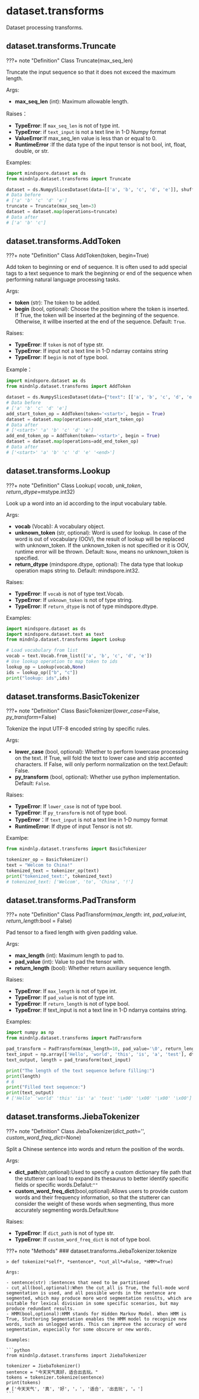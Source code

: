 # dataset.transforms

Dataset processing transforms.

## dataset.transforms.Truncate
???+ note "Definition"
	Class Truncate(max_seq_len)

Truncate the input sequence so that it does not exceed the maximum length.



Args:

- **max_seq_len** (int): Maximum allowable length.



Raises：

- **TypeError**: If `max_seq_len` is not of type int.
- **TypeError**: if `text_input` is not a text line in 1-D Numpy format
- **ValueError**:If max_seq_len value is less than or equal to 0.
- **RuntimeError** :If the data type of the input tensor is not bool, int, float, double, or str.



Examples:

```python
import mindspore.dataset as ds
from mindnlp.dataset.transforms import Truncate

dataset = ds.NumpySlicesDataset(data=[['a', 'b', 'c', 'd', 'e']], shuffle=False)
# Data before 
# ['a' 'b' 'c' 'd' 'e']
truncate = Truncate(max_seq_len=3)
dataset = dataset.map(operations=truncate)
# Data after
# ['a' 'b' 'c']
```





## dataset.transforms.AddToken

???+ note "Definition"
	Class AddToken(token, begin=True)

Add token to beginning or end of sequence. It is often used to add special tags to a text sequence to mark the beginning or end of the sequence when performing natural language processing tasks.



Args:

- **token** (str): The token to be added.
- **begin** (bool, optional): Choose the position where the token is inserted. If True, the token will be inserted at the beginning of the sequence. Otherwise, it willbe inserted at the end of the sequence. Default: ``True``.



Raises:

- **TypeError**: If `token` is not of type str.
- **TypeError**: If input not a text line in 1-D ndarray contains string
- **TypeError**: If `begin` is not of type bool.



Example：

```python
import mindspore.dataset as ds
from mindnlp.dataset.transforms import AddToken

dataset = ds.NumpySlicesDataset(data={"text": [['a', 'b', 'c', 'd', 'e']]})
# Data before
# ['a' 'b' 'c' 'd' 'e']
add_start_token_op = AddToken(token='<start>', begin = True)
dataset = dataset.map(operations=add_start_token_op)
# Data after
# ['<start>' 'a' 'b' 'c' 'd' 'e']
add_end_token_op = AddToken(token='<start>', begin = True)
dataset = dataset.map(operations=add_end_token_op)
# Data after
# ['<start>' 'a' 'b' 'c' 'd' 'e' '<end>']
```





## dataset.transforms.Lookup

???+ note "Definition"
	Class Lookup( *vocab*, *unk_token*, *return_dtype*=mstype.int32)

Look up a word into an id according to the input vocabulary table.



Args:

- **vocab** (Vocab): A vocabulary object.
- **unknown_token** (str, optional): Word is used for lookup. In case of the word is out of vocabulary (OOV), the result of lookup will be replaced with unknown_token. If the unknown_token is not specified or  it is OOV, runtime error will be thrown. Default: ``None``, means no unknown_token is specified.
- **return_dtype** (mindspore.dtype, optional): The data type that lookup operation maps string to. Default: mindspore.int32.



Raises:

- **TypeError**: If `vocab` is not of type text.Vocab.
- **TypeError**: If `unknown_token` is not of type string.
- **TypeError**: If `return_dtype` is not of type mindspore.dtype.



Examples:

```python
import mindspore.dataset as ds
import mindspore.dataset.text as text
from mindnlp.dataset.transforms import Lookup

# Load vocabulary from list
vocab = text.Vocab.from_list(['a', 'b', 'c', 'd', 'e'])
# Use lookup operation to map token to ids
lookup_op = Lookup(vocab,None)
ids = lookup_op(["b", "c"])
print("lookup: ids",ids)

```



## dataset.transforms.BasicTokenizer

???+ note "Definition"
	Class BasicTokenizer(*lower_case*=False, *py_transform*=False)

Tokenize the input UTF-8 encoded string by specific rules.



Args:

- **lower_case** (bool, optional): Whether to perform lowercase processing on the text. If True, will fold the text to lower case and strip accented characters. If False, will only perform normalization on the text.Default: False.
- **py_transform** (bool, optional): Whether use python implementation. Default: `False`.



Raises:

- **TypeError**: If `lower_case` is not of type bool.
- **TypeError**: If `py_transform` is not of type bool.
- **TypeError**：If `text_input` is not a text line in 1-D numpy format
- **RuntimeError**: If dtype of input Tensor is not str.



Examlpe:

```python
from mindnlp.dataset.transforms import BasicTokenizer

tokenizer_op = BasicTokenizer()
text = "Welcom to China!"
tokenized_text = tokenizer_op(text)
print("tokenized_text:", tokenized_text)
# tokenized_text: ['Welcom', 'to', 'China', '!']
```



## dataset.transforms.PadTransform

???+ note "Definition"
	Class PadTransform(*max_length*: int, *pad_value*:int, *return_length*:bool = False)



Pad tensor to a fixed length with given padding value.



Args:

- **max_length** (int): Maximum length to pad to.
- **pad_value** (int): Value to pad the tensor with.
- **return_length** (bool): Whether return auxiliary sequence length.



Raises:

- **TypeError**: If `max_length` is not of type int.
- **TypeError**: If `pad_value` is not of type int.
- **TypeError**: If `return_length` is not of type bool.
- **TypeError**: If text_input is not a text line in 1-D ndarrya contains string.



Examples:

```python
import numpy as np
from mindnlp.dataset.transforms import PadTransform

pad_transform = PadTransform(max_length=10, pad_value='\0', return_length=True)
text_input = np.array(['Hello', 'world', 'this', 'is', 'a', 'test'], dtype='object')
text_output, length = pad_transform(text_input)

print("The length of the text sequence before filling:")
print(length) 
# 6
print("Filled text sequence:")
print(text_output)
# ['Hello' 'world' 'this' 'is' 'a' 'test' '\x00' '\x00' '\x00' '\x00']
```



## dataset.transforms.JiebaTokenizer

???+ note "Definition"
	Class JiebaTokenizer(*dict_path*='', *custom_word_freq_dict*=None)



Split a Chinese sentence into words and return the position of the words.



Args:

- **dict_path**(str,optional):Used to specify a custom dictionary file path that the stutterer can load to expand its thesaurus to better identify specific fields or specific words.Defalut:`""`
- **custom_word_freq_dict**(bool,optional):Allows users to provide custom words and their frequency information, so that the stutterer can consider the weight of these words when segmenting, thus more accurately segmenting words.Default:`None`



Raises:

- **TypeError**: If `dict_path` is not of type str.
- **TypeError**: If `custom_word_freq_dict` is not of type bool.


???+ note "Methods"
    ### dataset.transforms.JiebaTokenizer.tokenize

    
    > def tokenize(*self*, *sentence*, *cut_all*=False, *HMM*=True)

    Args:

    - sentence(str) :Sentences that need to be partitioned
    - cut_all(bool,optional):When the cut_all is True, the full-mode word segmentation is used, and all possible words in the sentence are segmented, which may produce more word segmentation results, which are suitable for lexical division in some specific scenarios, but may produce redundant results.
    - HMM(bool,optional):HMM stands for Hidden Markov Model. When HMM is True, Stuttering Segmentation enables the HMM model to recognize new words, such as unlogged words. This can improve the accuracy of word segmentation, especially for some obscure or new words.

    Examples:

    ```python
    from mindnlp.dataset.transforms import JiebaTokenizer

    tokenizer = JiebaTokenizer()
    sentence = "今天天气真好，适合出去玩。"
    tokens = tokenizer.tokenize(sentence)
    print(tokens)
    # ['今天天气', '真', '好', '，', '适合', '出去玩', '。']
    ```
